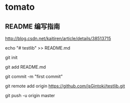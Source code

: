 # tomato

README 编写指南
--------------

http://blog.csdn.net/kaitiren/article/details/38513715


echo "# testlib" >> README.md

git init

git add README.md

git commit -m "first commit"

git remote add origin https://github.com/jsGintoki/testlib.git

git push -u origin master
